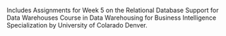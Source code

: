 Includes Assignments for Week 5 on the Relational Database Support for Data Warehouses Course in Data Warehousing for Business Intelligence Specialization by University of Colarado Denver.